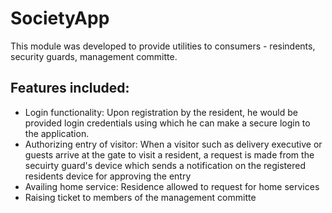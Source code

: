 # SocietyApp
This module was developed to provide utilities to consumers - resindents, security guards, management committe.

## Features included:
- Login functionality: Upon registration by the resident, he would be provided login credentials using which he can make a secure login to the application. 
- Authorizing entry of visitor: When a visitor such as delivery executive or guests arrive at the gate to visit a resident, a request is made from the secuirty guard's device which sends a notification on the registered residents device for approving the entry
- Availing home service: Residence allowed to request for home services
- Raising ticket to members of the management committe
